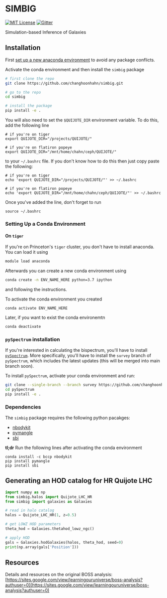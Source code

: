 # SIMBIG
[![MIT License](http://img.shields.io/badge/license-MIT-blue.svg?style=flat)](https://github.com/changhoonhahn/molino/blob/main/LICENSE)
[![Gitter](https://badges.gitter.im/boss_sbi/community.svg)](https://gitter.im/boss_sbi/community?utm_source=badge&utm_medium=badge&utm_campaign=pr-badge)

Simulation-based Inference of Galaxies


## Installation 
First [set up a new anaconda environment](#setting-up-a-conda-environment) to
avoid any package conflicts. 

Activate the conda environment and then install the `simbig` package
```bash
# first clone the repo
git clone https://github.com/changhoonhahn/simbig.git

# go to the repo
cd simbig 

# install the package 
pip install -e . 
```

You will also need to set the `$QUIJOTE_DIR` environment variable. To do this, add the following line 
```
# if you're on tiger
export QUIJOTE_DIR="/projects/QUIJOTE/"

# if you're on flatiron popeye  
export QUIJOTE_DIR="/mnt/home/chahn/ceph/QUIJOTE/"
```
to your `~/.bashrc` file. If you don't know how to do this then just copy paste the following: 
```
# if you're on tiger
echo 'export QUIJOTE_DIR="/projects/QUIJOTE/"' >> ~/.bashrc

# if you're on flatiron popeye  
echo 'export QUIJOTE_DIR="/mnt/home/chahn/ceph/QUIJOTE/"' >> ~/.bashrc
```

Once you've added the line, don't forget to run
```
source ~/.bashrc
```

### Setting Up a Conda Environment 
#### On `tiger` 
If you're on Princeton's `tiger` cluster, you don't have to install anaconda.
You can load it using 
```bash
module load anaconda 
```

Afterwards you can create a new conda environment using
```bash
conda create -n ENV_NAME_HERE python=3.7 ipython 
```
and following the instructions. 


To activate the conda environment you created
```
conda activate ENV_NAME_HERE 
```

Later, if you want to exist the conda environemtn
```bash
conda deactivate 
```

### `pySpectrum` installation
If you're interested in calculating the bispectrum, you'll have to install [`pySpectrum`](https://github.com/changhoonhahn/pySpectrum). 
More specifically, you'll have to install the `survey` branch of `pySpectrum`, which includes the latest
updates (this will be merged into main branch soon).

To install `pySpectrum`, activate your conda environment and run: 
```bash
git clone --single-branch --branch survey https://github.com/changhoonhahn/pySpectrum.git
cd pySpectrum
pip install -e . 
```

### Dependencies
The `simbig` package requires the following python pacakges: 
- [nbodykit](https://nbodykit.readthedocs.io/) 
- [pymangle](https://github.com/esheldon/pymangle)
- [sbi](https://github.com/mackelab/sbi/)

**tl;dr** Run the following lines after activating the conda environment 
```
conda install -c bccp nbodykit
pip install pymangle
pip install sbi 
```


## Generating an HOD catalog for HR Quijote LHC 
```python
import numpy as np 
from simbig.halos import Quijote_LHC_HR
from simbig import galaxies as Galaxies

# read in halo catalog 
halos = Quijote_LHC_HR(1, z=0.5)

# get LOWZ HOD parameters
theta_hod = Galaxies.thetahod_lowz_ngc()

# apply HOD 
gals = Galaxies.hodGalaxies(halos, theta_hod, seed=0) 
print(np.array(gals['Position']))
```

## Resources 
Details and resources on the original BOSS analysis: [https://sites.google.com/view/learningouruniverse/boss-analysis?authuser=0](https://sites.google.com/view/learningouruniverse/boss-analysis?authuser=0)


